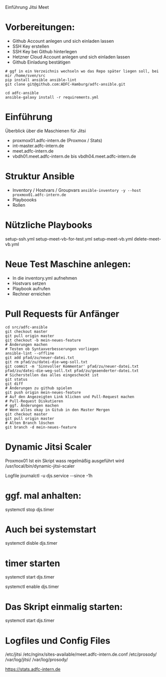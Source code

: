 Einführung Jitsi Meet 


# Vorbereitungen:

* Github Account anlegen und sich einladen lassen
* SSH Key erstellen
* SSH Key bei Github hinterlegen
* Hetzner Cloud Account anlegen und sich einladen lassen
* Github Einladung bestätigen

```
# ggf in ein Verzeichnis wechseln wo das Repo später liegen soll, bei mir /home/sven/src
pip install ansible ansible-lint
git clone git@github.com:ADFC-Hamburg/adfc-ansible.git

cd adfc-ansible
ansible-galaxy install -r requirements.yml
```


# Einführung


Überblick über die Maschienen für Jitsi

* proxmox01.adfc-intern.de (Proxmox / Stats)
* int-master.adfc-intern.de
* meet.adfc-intern.de
* vbdh01.meet.adfc-intern.de bis vbdh04.meet.adfc-intern.de

# Struktur Ansible

* Inventory / Hostvars / Groupvars
`ansible-inventory -y --host proxmox01.adfc-intern.de`
* Playboooks
* Rollen

# Nützliche Playbooks

setup-ssh.yml
setup-meet-vb-for-test.yml
setup-meet-vb.yml
delete-meet-vb.yml

# Neue Test Maschine anlegen:

* In die inventory.yml aufnehmen
* Hostvars setzen
* Playbook aufrufen
* Rechner erreichen

# Pull Requests für Anfänger

```
cd src/adfc-ansible
git checkout master
git pull origin master
git checkout -b mein-neues-feature
# Änderungen machen
# Testen ob Syntaxverbesserungen vorliegen
ansible-lint --offline
git add pfad/zu/neuer-datei.txt
git rm pfad/zu/datei-die-weg-soll.txt
git commit -m 'Sinnvoller Kommentar' pfad/zu/neuer-datei.txt pfad/zu/datei-die-weg-soll.txt pfad/zu/geaenderter-datei.txt
# Sicherstellen das alles eingescheckt ist
git status
git diff
# Änderungen zu github spielen
git push origin mein-neues-feature
# Auf den Angezeigten Link klicken und Pull-Request machen
# Pull-Request Diskutieren
# ggf. Änderungen machen
# Wenn alles okay in Gitub in den Master Mergen
git checkout master
git pull origin master
# Alten Branch löschen
git branch -d mein-neues-feature
```

# Dynamic Jitsi Scaler

Proxmox01
Ist ein Skript wass regelmäßig ausgeführt wird
/usr/local/bin/dynamic-jitsi-scaler

Logfile
journalctl -u djs.service  --since -1h

# ggf. mal anhalten:
systemctl stop djs.timer 
# Auch bei systemstart
systemctl disble djs.timer 

# timer starten
systemctl start djs.timer 

systemctl enable djs.timer 

# Das Skript einmalig starten:
systemctl start djs.timer



# Logfiles und Config Files

/etc/jitsi
/etc/nginx/sites-available/meet.adfc-intern.de.conf
/etc/prosody/
/var/log/jitsi/
/var/log/prosody/

https://stats.adfc-intern.de


